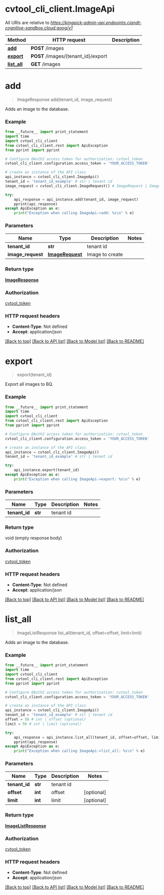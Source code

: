 # cvtool_cli_client.ImageApi

All URIs are relative to *https://kingpick-admin-api.endpoints.ciandt-cognitive-sandbox.cloud.goog/v1*

Method | HTTP request | Description
------------- | ------------- | -------------
[**add**](ImageApi.md#add) | **POST** /images | 
[**export**](ImageApi.md#export) | **POST** /images/{tenant_id}/export | 
[**list_all**](ImageApi.md#list_all) | **GET** /images | 


# **add**
> ImageResponse add(tenant_id, image_request)



Adds an image to the database.

### Example 
```python
from __future__ import print_statement
import time
import cvtool_cli_client
from cvtool_cli_client.rest import ApiException
from pprint import pprint

# Configure OAuth2 access token for authorization: cvtool_token
cvtool_cli_client.configuration.access_token = 'YOUR_ACCESS_TOKEN'

# create an instance of the API class
api_instance = cvtool_cli_client.ImageApi()
tenant_id = 'tenant_id_example' # str | tenant id
image_request = cvtool_cli_client.ImageRequest() # ImageRequest | Image to create

try: 
    api_response = api_instance.add(tenant_id, image_request)
    pprint(api_response)
except ApiException as e:
    print("Exception when calling ImageApi->add: %s\n" % e)
```

### Parameters

Name | Type | Description  | Notes
------------- | ------------- | ------------- | -------------
 **tenant_id** | **str**| tenant id | 
 **image_request** | [**ImageRequest**](ImageRequest.md)| Image to create | 

### Return type

[**ImageResponse**](ImageResponse.md)

### Authorization

[cvtool_token](../README.md#cvtool_token)

### HTTP request headers

 - **Content-Type**: Not defined
 - **Accept**: application/json

[[Back to top]](#) [[Back to API list]](../README.md#documentation-for-api-endpoints) [[Back to Model list]](../README.md#documentation-for-models) [[Back to README]](../README.md)

# **export**
> export(tenant_id)



Export all images to BQ.

### Example 
```python
from __future__ import print_statement
import time
import cvtool_cli_client
from cvtool_cli_client.rest import ApiException
from pprint import pprint

# Configure OAuth2 access token for authorization: cvtool_token
cvtool_cli_client.configuration.access_token = 'YOUR_ACCESS_TOKEN'

# create an instance of the API class
api_instance = cvtool_cli_client.ImageApi()
tenant_id = 'tenant_id_example' # str | tenant id

try: 
    api_instance.export(tenant_id)
except ApiException as e:
    print("Exception when calling ImageApi->export: %s\n" % e)
```

### Parameters

Name | Type | Description  | Notes
------------- | ------------- | ------------- | -------------
 **tenant_id** | **str**| tenant id | 

### Return type

void (empty response body)

### Authorization

[cvtool_token](../README.md#cvtool_token)

### HTTP request headers

 - **Content-Type**: Not defined
 - **Accept**: application/json

[[Back to top]](#) [[Back to API list]](../README.md#documentation-for-api-endpoints) [[Back to Model list]](../README.md#documentation-for-models) [[Back to README]](../README.md)

# **list_all**
> ImageListResponse list_all(tenant_id, offset=offset, limit=limit)



Adds an image to the database.

### Example 
```python
from __future__ import print_statement
import time
import cvtool_cli_client
from cvtool_cli_client.rest import ApiException
from pprint import pprint

# Configure OAuth2 access token for authorization: cvtool_token
cvtool_cli_client.configuration.access_token = 'YOUR_ACCESS_TOKEN'

# create an instance of the API class
api_instance = cvtool_cli_client.ImageApi()
tenant_id = 'tenant_id_example' # str | tenant id
offset = 56 # int | offset (optional)
limit = 56 # int | limit (optional)

try: 
    api_response = api_instance.list_all(tenant_id, offset=offset, limit=limit)
    pprint(api_response)
except ApiException as e:
    print("Exception when calling ImageApi->list_all: %s\n" % e)
```

### Parameters

Name | Type | Description  | Notes
------------- | ------------- | ------------- | -------------
 **tenant_id** | **str**| tenant id | 
 **offset** | **int**| offset | [optional] 
 **limit** | **int**| limit | [optional] 

### Return type

[**ImageListResponse**](ImageListResponse.md)

### Authorization

[cvtool_token](../README.md#cvtool_token)

### HTTP request headers

 - **Content-Type**: Not defined
 - **Accept**: application/json

[[Back to top]](#) [[Back to API list]](../README.md#documentation-for-api-endpoints) [[Back to Model list]](../README.md#documentation-for-models) [[Back to README]](../README.md)

